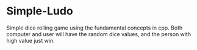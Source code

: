 # Simple-Ludo
Simple dice rolling game using the fundamental concepts in cpp. Both computer and user will have the random dice values, and the person with high value just win.
